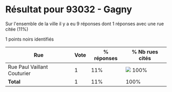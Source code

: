 # Résultat pour 93032 - Gagny

Sur l'ensemble de la ville il y a eu 9 réponses dont 1 réponses avec une rue citée (11%)

1 points noirs identifiés

| Rue | Vote | % réponses | % Nb rues cités|
|-----|------|------------|----------------|
| Rue Paul Vaillant Couturier | 1 | 11% | <img src="../../img/bar_100.gif" />&nbsp;100%|
| **Total** | 1 | 11% | 100%|

